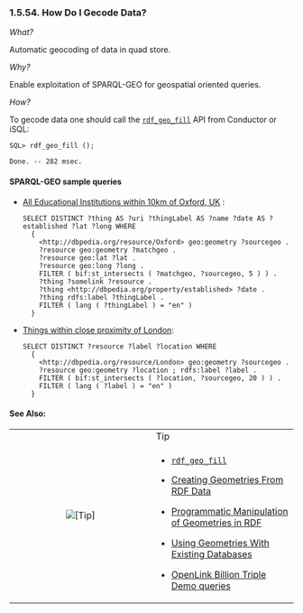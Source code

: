 <div>

<div>

<div>

<div>

### 1.5.54. How Do I Gecode Data?

</div>

</div>

</div>

<span class="emphasis">*What?*</span>

Automatic geocoding of data in quad store.

<span class="emphasis">*Why?*</span>

Enable exploitation of SPARQL-GEO for geospatial oriented queries.

<span class="emphasis">*How?*</span>

To gecode data one should call the
<a href="fn_rdf_geo_fill.html" class="link"
title="DB.DBA.RDF_GEO_FILL"><code
class="function">rdf_geo_fill</code></a> API from Conductor or iSQL:

``` programlisting
SQL> rdf_geo_fill ();

Done. -- 282 msec.
```

<div>

<div>

<div>

<div>

#### SPARQL-GEO sample queries

</div>

</div>

</div>

<div>

- <a
  href="http://lod.openlinksw.com/b3s/search.vsp?q=20&amp;sc=http%3A%2F%2Fdbpedia.org%2Fresource%2FOxford&amp;sc2=5&amp;sc3=http%3A%2F%2Fdbpedia.org%2Fproperty%2Festablished&amp;sc4=en&amp;fa=Execute"
  class="ulink" target="_top">All Educational Institutions within 10km of
  Oxford, UK</a> :

  ``` programlisting
  SELECT DISTINCT ?thing AS ?uri ?thingLabel AS ?name ?date AS ?established ?lat ?long WHERE
    {
      <http://dbpedia.org/resource/Oxford> geo:geometry ?sourcegeo .
      ?resource geo:geometry ?matchgeo .
      ?resource geo:lat ?lat .
      ?resource geo:long ?long .
      FILTER ( bif:st_intersects ( ?matchgeo, ?sourcegeo, 5 ) ) .
      ?thing ?somelink ?resource .
      ?thing <http://dbpedia.org/property/established> ?date .
      ?thing rdfs:label ?thingLabel .
      FILTER ( lang ( ?thingLabel ) = "en" )
    }
  ```

- <a
  href="http://lod.openlinksw.com/b3s/search.vsp?q=18&amp;sc=http%3A%2F%2Fdbpedia.org%2Fresource%2FLondon&amp;sc2=20&amp;sc3=en&amp;fa=Execute"
  class="ulink" target="_top">Things within close proximity of London</a>:

  ``` programlisting
  SELECT DISTINCT ?resource ?label ?location WHERE
    {
      <http://dbpedia.org/resource/London> geo:geometry ?sourcegeo .
      ?resource geo:geometry ?location ; rdfs:label ?label .
      FILTER ( bif:st_intersects ( ?location, ?sourcegeo, 20 ) ) .
      FILTER ( lang ( ?label ) = "en" )
    }
  ```

</div>

</div>

<div>

<div>

<div>

<div>

#### See Also:

</div>

</div>

</div>

<div>

<table data-border="0" data-summary="Tip">
<colgroup>
<col style="width: 50%" />
<col style="width: 50%" />
</colgroup>
<tbody>
<tr class="odd">
<td rowspan="2" style="text-align: center;" data-valign="top"
width="25"><img src="images/tip.png" alt="[Tip]" /></td>
<td style="text-align: left;">Tip</td>
</tr>
<tr class="even">
<td style="text-align: left;" data-valign="top"><div
class="itemizedlist">
<ul>
<li><p><a href="fn_rdf_geo_fill.html" class="link"
title="DB.DBA.RDF_GEO_FILL"><code
class="function">rdf_geo_fill</code></a></p></li>
<li><p><a href="rdfsparqlgeospatcrg.html" class="link"
title="16.15.2. Creating Geometries From RDF Data">Creating Geometries
From RDF Data</a></p></li>
<li><p><a href="rdfsparqlgeospat.html#rdfsparqlgeospatprog" class="link"
title="16.15.1. Programmatic Manipulation of Geometries in RDF">Programmatic
Manipulation of Geometries in RDF</a></p></li>
<li><p><a href="rdfsparqlgeospatusg.html" class="link"
title="16.15.3. Using Geometries With Existing Databases">Using
Geometries With Existing Databases</a></p></li>
<li><p><a href="http://lod.openlinksw.com/b3s/" class="ulink"
target="_top">OpenLink Billion Triple Demo queries</a></p></li>
</ul>
</div></td>
</tr>
</tbody>
</table>

</div>

</div>

</div>

